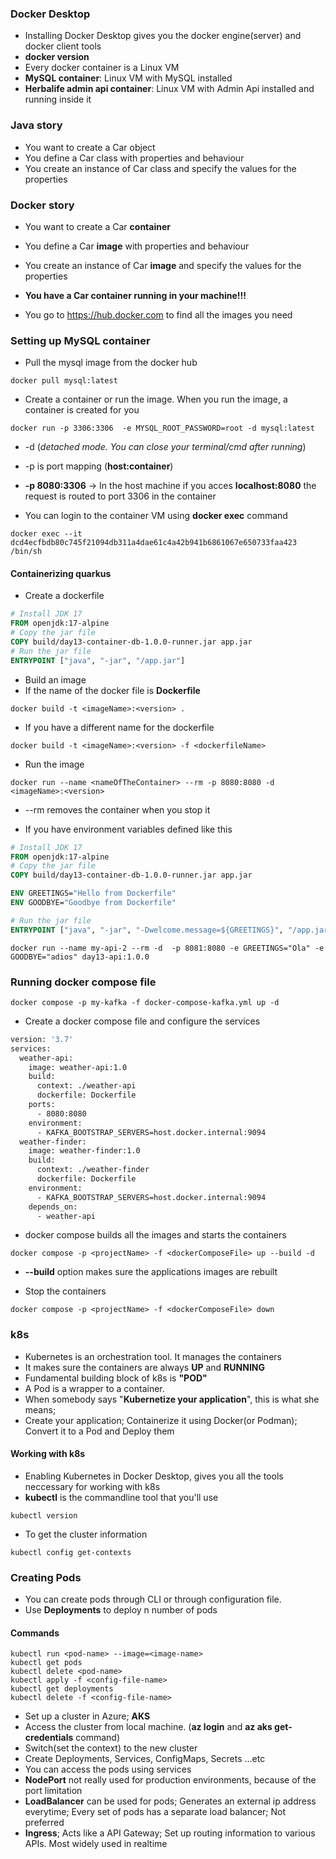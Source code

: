 ### Docker Desktop

* Installing Docker Desktop gives you the docker engine(server) and docker client tools
* **docker version**
* Every docker container is a Linux VM
* **MySQL container**: Linux VM with MySQL installed
* **Herbalife admin api container**: Linux VM with Admin Api installed and running inside it

### Java story

* You want to create a Car object
* You define a Car class with properties and behaviour
* You create an instance of Car class and specify the values for the properties


### Docker story

* You want to create a Car **container**
* You define a Car **image** with properties and behaviour
* You create an instance of Car **image** and specify the values for the properties
* **You have a Car container running in your machine!!!**

* You go to https://hub.docker.com to find all the images you need

### Setting up MySQL container

* Pull the mysql image from the docker hub

```
docker pull mysql:latest
```

* Create a container or run the image. When you run the image, a container is created for you

```
docker run -p 3306:3306  -e MYSQL_ROOT_PASSWORD=root -d mysql:latest
```

* -d (*detached mode. You can close your terminal/cmd after running*)
* -p is port mapping (**host:container**)
* **-p 8080:3306** -> In the host machine if you acces **localhost:8080** the request is routed to port 3306 in the container 

* You can login to the container VM using **docker exec** command

```
docker exec --it dcd4ecfbdb80c745f21094db311a4dae61c4a42b941b6861067e650733faa423 /bin/sh
```

#### Containerizing quarkus

* Create a dockerfile

``` Dockerfile
# Install JDK 17
FROM openjdk:17-alpine
# Copy the jar file
COPY build/day13-container-db-1.0.0-runner.jar app.jar
# Run the jar file
ENTRYPOINT ["java", "-jar", "/app.jar"]

```

* Build an image
* If the name of the docker file is **Dockerfile**

```
docker build -t <imageName>:<version> .
```

* If you have a different name for the dockerfile

```
docker build -t <imageName>:<version> -f <dockerfileName>
```

* Run the image

```
docker run --name <nameOfTheContainer> --rm -p 8080:8080 -d <imageName>:<version>
```

* --rm removes the container when you stop it

* If you have environment variables defined like this

``` Dockerfile
# Install JDK 17
FROM openjdk:17-alpine
# Copy the jar file
COPY build/day13-container-db-1.0.0-runner.jar app.jar

ENV GREETINGS="Hello from Dockerfile"
ENV GOODBYE="Goodbye from Dockerfile"

# Run the jar file
ENTRYPOINT ["java", "-jar", "-Dwelcome.message=${GREETINGS}", "/app.jar"]

```


```
docker run --name my-api-2 --rm -d  -p 8081:8080 -e GREETINGS="Ola" -e GOODBYE="adios" day13-api:1.0.0

```

### Running docker compose file

```
docker compose -p my-kafka -f docker-compose-kafka.yml up -d
```

* Create a docker compose file and configure the services

``` dockerfile
version: '3.7'
services:
  weather-api:
    image: weather-api:1.0
    build:
      context: ./weather-api
      dockerfile: Dockerfile
    ports:
      - 8080:8080
    environment:
      - KAFKA_BOOTSTRAP_SERVERS=host.docker.internal:9094
  weather-finder:
    image: weather-finder:1.0
    build:
      context: ./weather-finder
      dockerfile: Dockerfile
    environment:
      - KAFKA_BOOTSTRAP_SERVERS=host.docker.internal:9094
    depends_on:
      - weather-api

```

* docker compose builds all the images and starts the containers

```
docker compose -p <projectName> -f <dockerComposeFile> up --build -d
```

* **--build** option makes sure the applications images are rebuilt

* Stop the containers

```
docker compose -p <projectName> -f <dockerComposeFile> down
```

### k8s

* Kubernetes is an orchestration tool. It manages the containers
* It makes sure the containers are always **UP** and **RUNNING**
* Fundamental building block of k8s is **"POD"**
* A Pod is a wrapper to a container.
* When somebody says "**Kubernetize your application**", this is what she means; 
* Create your application; Containerize it using Docker(or Podman); Convert it to a Pod and Deploy them

#### Working with k8s

* Enabling Kubernetes in Docker Desktop, gives you all the tools neccessary for working with k8s
* **kubectl** is the commandline tool that you'll use

```
kubectl version
```

* To get the cluster information 

```
kubectl config get-contexts
```

### Creating Pods

* You can create pods through CLI or through configuration file.
* Use **Deployments** to deploy n number of pods

#### Commands

```
kubectl run <pod-name> --image=<image-name>
kubectl get pods
kubectl delete <pod-name>
kubectl apply -f <config-file-name>
kubectl get deployments
kubectl delete -f <config-file-name>
```

* Set up a cluster in Azure; **AKS**
* Access the cluster from local machine. (**az login** and **az aks get-credentials** command)
* Switch(set the context) to the new cluster 
* Create Deployments, Services, ConfigMaps, Secrets ...etc
* You can access the pods using services
* **NodePort** not really used for production environments, because of the port limitation
* **LoadBalancer** can be used for pods; Generates an external ip address everytime; Every set of pods has a separate load balancer; Not preferred
* **Ingress**; Acts like a API Gateway; Set up routing information to various APIs. Most widely used in realtime




























